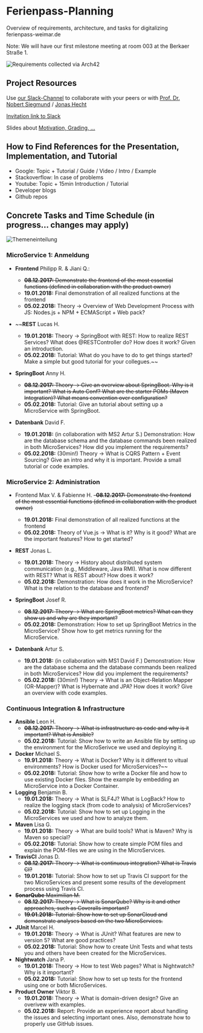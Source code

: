 # Ferienpass-Planning
Overview of requirements, architecture, and tasks for digitalizing ferienpass-weimar.de

Note: We will have our first milestone meeting at room 003 at the Berkaer Straße 1.

![Requirements collected via Arch42](arch42.JPG)

## Project Resources

Use [our Slack-Channel](https://digital-bauhaus.slack.com) to collaborate with your peers or with [Prof. Dr. Nobert Siegmund](https://twitter.com/Norbsen) / [Jonas Hecht](https://twitter.com/jonashackt)

[Invitation link to Slack](https://join.slack.com/t/digital-bauhaus/shared_invite/enQtMjYxNzcyMjI5Nzk4LWNlNTc1MTljZDcyOWJjYjM1NmFiZDMyMDM3ZjI0MTRmZGFlOTk1MDY1ODZiM2MxNDY4NTBlM2JiYzQ5OGU3NDg)

Slides about [Motivation, Grading, ...](/slides/1_motivation.pdf)

## How to Find References for the Presentation, Implementation, and Tutorial
- Google: Topic + Tutorial / Guide / Video / Intro / Example
- Stackoverflow: In case of problems
- Youtube: Topic + 15min Introduction / Tutorial
- Developer blogs
- Github repos

## Concrete Tasks and Time Schedule (in progress... changes may apply)

![Themeneinteilung](einteilung.jpg)


### MicroService 1: Anmeldung
- **Frontend** Philipp R. & Jiani Q.:
  - ~~**08.12.2017:** Demonstrate the frontend of the most essential functions (defined in collaboration with the product owner)~~
  - **19.01.2018:** Final demonstration of all realized functions at the frontend
  - **05.02.2018:** Theory -> Overview of Web Development Process with JS: Nodes.js + NPM + ECMAScript + Web pack? 

- ~~**REST** Lucas	H.
  - **19.01.2018:** Theory -> SpringBoot with REST: How to realize REST Services? What does @RESTController do? How does it work? Given an introduction.
  - **05.02.2018:** Tutorial: What do you have to do to get things started? Make a simple but good tutorial for your collegues.~~
  
- **SpringBoot** Anny	H. 
  - ~~**08.12.2017:** Theory -> Give an overview about SpringBoot. Why is it important? What is Auto Conf? What are the starter POMs (Maven Integration)? What means convention over configuration?~~
  - **05.02.2018:** Tutorial: Give an tutorial about setting up a MicroService with SpringBoot.
  
- **Datenbank** David	F. 
  - **19.01.2018:** (in collaboration with MS2 Artur S.) Demonstration: How are the database schema and the database commands been realized in both MicroServices? How did you implement the requirements?
  - **05.02.2018:** (30min!) Theory -> What is CQRS Pattern + Event Sourcing? Give an intro and why it is important. Provide a small tutorial or code examples.

### MicroService 2: Administration
- Frontend Max	V. & Fabienne	H.
  ~~-**08.12.2017:** Demonstrate the frontend of the most essential functions (defined in collaboration with the product owner)~~
  - **19.01.2018:** Final demonstration of all realized functions at the frontend
  - **05.02.2018:** Theory of Vue.js -> What is it? Why is it good? What are the important features? How to get started?

- **REST** Jonas	L. 
  - **19.01.2018:** Theory -> History about distributed system communication (e.g., Middleware, Java RMI). What is now different with REST? What is REST about? How does it work?
  - **05.02.2018:** Demonstration: How does it work in the MicroService? What is the relation to the database and frontend?

- **SpringBoot** Josef	R. 
  - ~~**08.12.2017:** Theory -> What are SpringBoot metrics? What can they show us and why are they important?~~
  - **05.02.2018:** Demonstration: How to set up SpringBoot Metrics in the MicroService? Show how to get metrics running for the MicroService.

- **Datenbank** Artur	S. 
  - **19.01.2018:** (in collaboration with MS1 David F.) Demonstration: How are the database schema and the database commands been realized in both MicroServices? How did you implement the requirements?
  - **05.02.2018:** (30min!) Theory -> What is an Object-Relation Mapper (OR-Mapper)? What is Hybernate and JPA? How does it work? Give an overview with code examples.

### Continuous Integration & Infrastructure
- **Ansible** Leon	H.
  - ~~**08.12.2017:** Theory ->  What is infrastructure as code and why is it important? What is Ansible?~~
  - **05.02.2018:** Tutorial: Show how to write an Ansible file by setting up the environment for the MicroSerivce we used and deploying it.
- **Docker** Michael	S.
  - **19.91.2018:** Theory -> What is Docker? Why is it different to vitual environments? How is Docker used for MicroServices?~~
  - **05.02.2018:** Tutorial: Show how to write a Docker file and how to use existing Docker files. Show the example by embedding an MicroService into a Docker Container.
- **Logging** Benjamin	B.
  - **19.01.2018:** Theory -> What is SLF4J? What is LogBack? How to realize the logging stack (from code to analysis) of MicroServices?
  - **05.02.2018:** Tutorial: Show how to set up Logging in the MicroServices we used and how to analyze them.
- **Maven** Lisa	G.
  - **19.01.2018:** Theory -> What are build tools? What is Maven? Why is Maven so special?
  - **05.02.2018:** Tutorial: Show how to create simple POM files and explain the POM-files we are using in the MicroServices.
- **TravisCI** Jonas	D.
  - ~~**08.12.2017:** Theory -> What is continuous integration? What is Travis CI?~~
  - **19.01.2018:** Tutorial: Show how to set up Travis CI support for the two MicroServices and present some results of the development process using Travis CI.
- ~~**SonarQube** Maximilian	M.~~
  - ~~**08.12.2017:** Theory -> What is SonarQube? Why is it and other approaches, such as Coveralls important?~~
  - ~~**19.01.2018:** Tutorial: Show how to set up SonarCloud and demonstrate analyses based on the two MicroServices.~~
- **JUnit** Marcel	H.
  - **19.01.2018:** Theory -> What is JUnit? What features are new to version 5? What are good practices?
  - **05.02.2018:** Tutorial: Show how to create Unit Tests and what tests you and others have been created for the MicroServices.
- **Nightwatch** Jana	P.  
  - **19.01.2018:** Theory -> How to test Web pages? What is Nightwatch? Why is it important? 
  - **05.02.2018:** Tutorial: Show how to set up tests for the frontend using one or both MicroServices.
- **Product Owner** Viktor	B.
  - **19.01.2018:** Theory -> What is domain-driven design? Give an overivew with examples.
  - **05.02.2018:** Report: Provide an experience report about handling the issues and selecting important ones. Also, demonstrate how to properly use GitHub issues.

